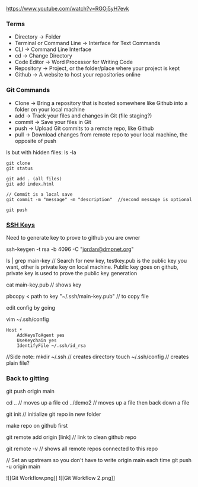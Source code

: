 https://www.youtube.com/watch?v=RGOj5yH7evk

### Terms
- Directory -> Folder
- Terminal or Command Line -> Interface for Text Commands
- CLI -> Command Line Interface
- cd -> Change Directory 
- Code Editor -> Word Processor for Writing Code
- Repository -> Project, or the folder/place where your project is kept
- Github -> A website to host your repositories online

### Git Commands
- Clone -> Bring a repository that is hosted somewhere like Github into a folder on your local machine
- add -> Track your files and changes in Git (file staging?)
- commit -> Save your files in Git
- push -> Upload Git commits to a remote repo, like Github
- pull -> Download changes from remote repo to your local machine, the opposite of push

ls but with hidden files: ls -la

```
git clone
git status

git add . (all files)
git add index.html

// Commit is a local save
git commit -m "message" -m "description"  //second message is optional

git push
```

### [SSH Keys](https://docs.github.com/en/authentication/connecting-to-github-with-ssh/generating-a-new-ssh-key-and-adding-it-to-the-ssh-agent)
Need to generate key to prove to github you are owner

ssh-keygen -t rsa -b 4096 -C "jordan@dmpnet.org"

ls | grep main-key  // Search for new key, testkey.pub is the public key you want, other is private key on local machine. Public key goes on github, private key is used to prove the public key generation

cat main-key.pub   // shows key

pbcopy < path to key "~/.ssh/main-key.pub"      // to copy file  

edit config by going 

vim ~/.ssh/config

```
Host *
	AddKeysToAgent yes
	UseKeychain yes
	IdentifyFile ~/.ssh/id_rsa
```

//Side note: 
mkdir ~/.ssh    // creates directory
touch ~/.ssh/config   // creates plain file?


### Back to gitting


git push origin main

cd ..   // moves up a file
cd ../demo2    // moves up a file then back down a file

git init      // initialize git repo in new folder

make repo on github first

git remote add origin [link]   // link to clean github repo

git remote -v   // shows all remote repos connected to this repo

// Set an upstream so you don't have to write origin main each time
git push -u origin main

![[Git Workflow.png]]
![[Git Workflow 2.png]]